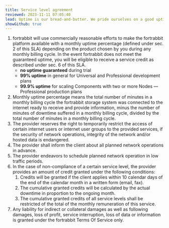 ```yaml
---
title: Service level agreement
reviewed: 2023-11-11 07:05:40
lead: Uptime is our bread-and-butter. We pride ourselves on a good uptime track record. The following SLA defines the refund you'll get for downtime.
showGithub: true
---
```


1. fortrabbit will use commercially reasonable efforts to make the fortrabbit platform available with a monthly uptime percentage (defined under sec. 2 of this SLA) depending on the product chosen by you during any monthly billing cycle. In the event fortrabbit does not meet the guaranteed uptime, you will be eligible to receive a service credit as described under sec. 6 of this SLA.
    * **no uptime guaranteed** during trial
    * **99% uptime** in general for Universal and Professional development plans
    * **99.9% uptime** for scaling Components with two or more Nodes — Professional production plans
2. Monthly uptime percentage means the total number of minutes in a monthly billing cycle the fortrabbit storage system was connected to the internet ready to receive and provide information, minus the number of minutes of downtime suffered in a monthly billing cycle, divided by the total number of minutes in a monthly billing cycle.
3. The provider reserves the right to temporarily restrict the access of certain internet users or internet user groups to the provided services, if the security of network operations, integrity of the network and/or hosted data is endangered.
4. The provider shall inform the client about all planned network operations in advance.
5. The provider endeavors to schedule planned network operation in low traffic periods.
6. In the case of non-compliance of a certain service level, the provider provides an amount of credit granted under the following conditions:
    1. Credits will be granted if the client applies within 10 calendar days of the end of the calendar month in a written form (email, fax).
    2. The cumulative granted credits will be calculated by the actual downtime in proportion to the ongoing month.
    3. The cumulative granted credits of all service levels shall be restricted of the total of the monthly remuneration of this service.
7. Any liability for indirect or collateral damages as well as following damages, loss of profit, service interruption, loss of data or information is granted under the fortrabbit Terms Of Service only.
